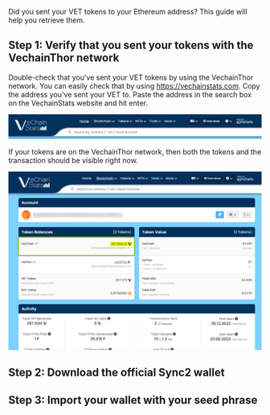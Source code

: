 Did you sent your VET tokens to your Ethereum address? This guide will help you retrieve them.

## Step 1: Verify that you sent your tokens with the VechainThor network
Double-check that you've sent your VET tokens by using the VechainThor network. You can easily check that by using https://vechainstats.com.
Copy the address you've sent your VET to. Paste the address in the search box on the VechainStats website and hit enter.

![VechainStats Image](../Images/vechainstats.png)

If your tokens are on the VechainThor network, then both the tokens and the transaction should be visible right now.

![Token Image](../Images/tokens.png)

## Step 2: Download the official Sync2 wallet

## Step 3: Import your wallet with your seed phrase
